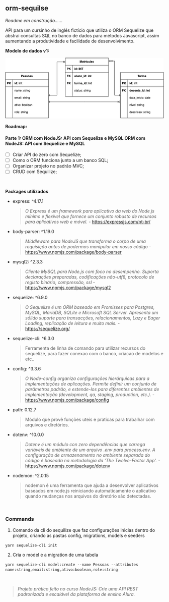## orm-sequilse

*Readme em construção......*

API para um cursinho de inglês fictício que utiliza o ORM Sequelize que abstrai
consultas SQL no banco de dados para métodos Javascript, assim aumentando a produtividade
e facilidade de desenvolvimento.

**Modelo de dados v1:**

![Modelo dados projecto orm-sequeliza](https://github.com/henriquesbezerra/codex/blob/master/Alura/orm-sequelize/assets/DERv1.png?raw=true)

**Roadmap:**

#### Parte 1: ORM com NodeJS: API com Sequelize e MySQL ORM com NodeJS: API com Sequelize e MySQL
- [ ] Criar API do zero com Sequelize;
- [ ] Como o ORM funciona junto a um banco SQL;
- [ ] Organizar projeto no padrão MVC;
- [ ] CRUD com Sequilize;

<br/>

**Packages utilizados**

- express: ^4.17.1
  > *O Express é um framework para aplicativo da web do Node.js mínimo e flexível que fornece um conjunto robusto de recursos para aplicativos web e móvel.* - https://expressjs.com/pt-br/
- body-parser: ^1.19.0
  > *Middleware para NodeJS que transforma o corpo de uma requisição antes de podermos manipular em nosso código* - https://www.npmjs.com/package/body-parser
- mysql2: ^2.3.3
  > *Cliente MySQL para Node.js com foco no desempenho. Suporta declarações preparadas, codificações não-utf8, protocolo de registo binário, compressão, ssl* - https://www.npmjs.com/package/mysql2
- sequelize: ^6.9.0
  > *O Sequelize é um ORM baseado em Promisses para Postgres, MySQL, MariaDB, SQLite e Microsoft SQL Server. Apresenta um sólido suporte para transacções, relacionamentos, Lazy e Eager Loading, replicação de leitura e muito mais.* - https://sequelize.org/
- sequelize-cli: ^6.3.0
  > Ferramenta de linha de comando para utilizar recursos do sequelize, para fazer conexao com o banco, criacao de modelos e etc..
- config: ^3.3.6
  > *O Node-config organiza configurações hierárquicas para a implementações de aplicações. Permite definir um conjunto de parâmetros padrão, e estende-los para diferentes ambientes de implementação (development, qa, staging, production, etc.).* - https://www.npmjs.com/package/config
- path: 0.12.7
  > Módulo que provê funções uteis e praticas para trabalhar com arquivos e diretórios.
- dotenv: ^10.0.0
  > *Dotenv é um módulo con zero dependências que carrega variáveis de ambiente de um arquivo .env para process.env. A configuração de armazenamento no ambiente separada do código é baseada na metodologia da 'The Twelve-Factor App'.* - https://www.npmjs.com/package/dotenv
- nodemon: ^2.0.15
  > nodemon é uma ferramenta que ajuda a desenvolver aplicativos baseados em node.js reiniciando automaticamente o aplicativo quando mudanças nos arquivos do diretório são detectadas.

<br />


### Commands

1. Comando da cli do sequilize que faz configurações inicias dentro do projeto, criando as pastas config, migrations, models e seeders
```
yarn sequelize-cli init
```

2. Cria o model e a migration de uma tabela
```
yarn sequelize-cli model:create --name Pessoas --attributes name:string,email:string,ativo:boolean,role:string
```

<br/>



> *Projeto prático feito no curso NodeJS: Crie uma API REST padronizada e escalável da plataforma de ensino Alura.*
